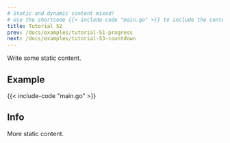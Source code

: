 ```yaml
---
# Static and dynamic content mixed!
# Use the shortcode {{< include-code "main.go" >}} to include the content of the file as a go-code block.
title: Tutorial 52
prev: /docs/examples/tutorial-51-progress
next: /docs/examples/tutorial-53-countdown
---
```


Write some static content.

## Example
{{< include-code "main.go" >}}

## Info
More static content.
